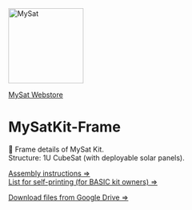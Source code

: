 <img src="https://drive.google.com/uc?export=download&id=10ScfFZb5kTdQQ1aUS-J6Ik5yzo1wd_EH" alt="MySat" width="150"/>

[MySat Webstore](https://www.mysatkit.com/)

# MySatKit-Frame

📐 Frame details of MySat Kit.  
Structure: 1U CubeSat (with deployable solar panels).  

[Assembly instructions ⇒](https://docs.google.com/document/d/146EPTvLMzydpwUMsbJWAC3gcRO6yPDe3p8kIpxRUwU4/edit?tab=t.ezartnjedew9)  
[List for self-printing (for BASIC kit owners) ⇒](https://docs.google.com/document/d/1NUjtfe9_cPGDKsoZeUW3AVMnm5jehRZ6ivZnFXJ12Fw/edit?tab=t.qwdrg9l5hezt#heading=h.ovrup47jzuiq)  

[Download files from Google Drive ⇒ ](https://drive.google.com/drive/folders/1LIaJ_vnuNytK50jv55-nHnSBPmHeHQLB)  